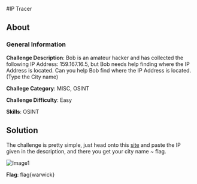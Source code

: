 #IP Tracer
## About

### General Information

__Challenge Description__: Bob is an amateur hacker and has collected the following IP Address: 159.167.16.5, but Bob needs help finding where the IP Address is located. Can you help Bob find where the IP Address is located. (Type the City name)

__Challege Category__: MISC, OSINT

__Challenge Difficulty__: Easy

__Skills__: OSINT

## Solution

The challenge is pretty simple, just head onto this [site](https://www.opentracker.net/feature/ip-tracker) and paste the IP given in the description, and there you get your city name ~ flag.

![Image1](https://github.com/iParamjotSingh/WriteUps/blob/master/CTFlearn/IP%20Tracer/1.png)

__Flag__: flag{warwick}

